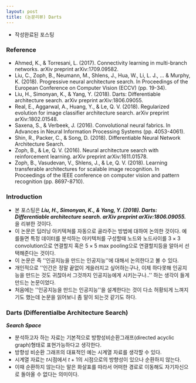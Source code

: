 ```yaml
---
layout: post
title: (논문리뷰) Darts 
---
```

- 작성완료된 포스팅

### Reference
- Ahmed, K., \& Torresani, L. (2017). Connectivity learning in multi-branch networks. arXiv preprint arXiv:1709.09582.
- Liu, C., Zoph, B., Neumann, M., Shlens, J., Hua, W., Li, L. J., ... & Murphy, K. (2018). Progressive neural architecture search. In Proceedings of the European Conference on Computer Vision (ECCV) (pp. 19-34).
- Liu, H., Simonyan, K., \& Yang, Y. (2018). Darts: Differentiable architecture search. arXiv preprint arXiv:1806.09055.
- Real, E., Aggarwal, A., Huang, Y., \& Le, Q. V. (2018). Regularized evolution for image classifier architecture search. arXiv preprint arXiv:1802.01548.
- Saxena, S., \& Verbeek, J. (2016). Convolutional neural fabrics. In Advances in Neural Information Processing Systems (pp. 4053-4061).
- Shin, R., Packer, C., \& Song, D. (2018). Differentiable Neural Network Architecture Search.
- Zoph, B., \& Le, Q. V. (2016). Neural architecture search with reinforcement learning. arXiv preprint arXiv:1611.01578.
- Zoph, B., Vasudevan, V., Shlens, J., \& Le, Q. V. (2018). Learning transferable architectures for scalable image recognition. In Proceedings of the IEEE conference on computer vision and pattern recognition (pp. 8697-8710).

### Introduction 
- 본 포스팅은 ***Liu, H., Simonyan, K., \& Yang, Y. (2018). Darts: Differentiable architecture search. arXiv preprint arXiv:1806.09055.*** 을 리뷰한 것이다. 
- 이 논문은 딥러닝 아키텍쳐를 자동으로 골라주는 방법에 대하여 논의한 것이다. 예를들면 특정 데이터를 분석하는 아키텍처를 구성할때 노드와 노드사이를 $3\times 3$ convolution으로 연결할지 혹은 $5 \times 5$ max pooling으로 연결할지등을 알아서 선택해준다는 것이다. 
- 이 논문은 즉 ''인공지능을 만드는 인공지능''에 대해서 논의한다고 볼 수 있다. 
- 개인적으로 ''인간은 정말 끝없이 게을러지고 싶어하는구나, 이제 하다못해 인공지능을 만드는 것도 귀찮아서 그것까지 인공지능에게 시키는구나..'' 하는 생각이 들게 만드는 논문이었다. 
- 처음에는 ''인공지능을 만드는 인공지능''을 설계한다는 것이 다소 허황되게 느껴지기도 했는데 논문을 읽어보니 좀 말이 되는것 같기도 하다. 


### Darts (Differentialbe Architecture Search)

***Search Space***

- 분석하고자 하는 자료는 기본적으로 방향성비순환그래프(directed acyclic graph)형태로 표현가능하다고 생각한다. 
- 방향성 비순환 그래프의 대표적인 예는 시계열 자료를 생각할 수 있다. 
- 시계열 자료는 $t$시점에서 $t+1$의 시점으로의 방향성이 있으나 순환하지 않는다. 
- 이때 순환하지 않는다는 말은 화살표를 따라서 어떠한 경로로 이동해도 자기자신으로 돌아올 수 없다는 의미이다. 

